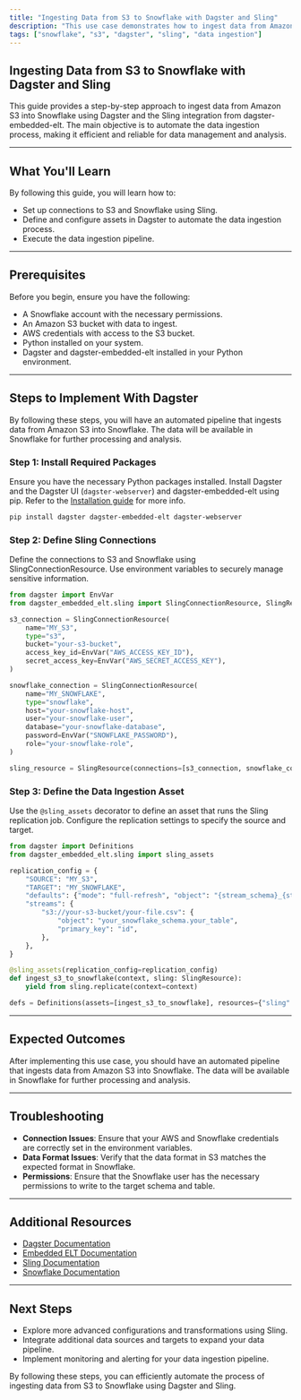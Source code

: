 ```yaml
---
title: "Ingesting Data from S3 to Snowflake with Dagster and Sling"
description: "This use case demonstrates how to ingest data from Amazon S3 into Snowflake using Dagster and the Sling integration from dagster-embedded-elt. The objective is to automate the data ingestion process for efficient data management and analysis."
tags: ["snowflake", "s3", "dagster", "sling", "data ingestion"]
---
```


## Ingesting Data from S3 to Snowflake with Dagster and Sling

This guide provides a step-by-step approach to ingest data from Amazon S3 into Snowflake using Dagster and the Sling integration from dagster-embedded-elt. The main objective is to automate the data ingestion process, making it efficient and reliable for data management and analysis.

---

## What You'll Learn

By following this guide, you will learn how to:

- Set up connections to S3 and Snowflake using Sling.
- Define and configure assets in Dagster to automate the data ingestion process.
- Execute the data ingestion pipeline.

---

## Prerequisites

Before you begin, ensure you have the following:

- A Snowflake account with the necessary permissions.
- An Amazon S3 bucket with data to ingest.
- AWS credentials with access to the S3 bucket.
- Python installed on your system.
- Dagster and dagster-embedded-elt installed in your Python environment.

---

## Steps to Implement With Dagster

By following these steps, you will have an automated pipeline that ingests data from Amazon S3 into Snowflake. The data will be available in Snowflake for further processing and analysis.

### Step 1: Install Required Packages

Ensure you have the necessary Python packages installed. Install Dagster and the Dagster UI (`dagster-webserver`) and dagster-embedded-elt using pip. Refer to the [Installation guide](https://docs.dagster.io/getting-started/install) for more info.

```bash
pip install dagster dagster-embedded-elt dagster-webserver
```

### Step 2: Define Sling Connections

Define the connections to S3 and Snowflake using SlingConnectionResource. Use environment variables to securely manage sensitive information.

```python
from dagster import EnvVar
from dagster_embedded_elt.sling import SlingConnectionResource, SlingResource

s3_connection = SlingConnectionResource(
    name="MY_S3",
    type="s3",
    bucket="your-s3-bucket",
    access_key_id=EnvVar("AWS_ACCESS_KEY_ID"),
    secret_access_key=EnvVar("AWS_SECRET_ACCESS_KEY"),
)

snowflake_connection = SlingConnectionResource(
    name="MY_SNOWFLAKE",
    type="snowflake",
    host="your-snowflake-host",
    user="your-snowflake-user",
    database="your-snowflake-database",
    password=EnvVar("SNOWFLAKE_PASSWORD"),
    role="your-snowflake-role",
)

sling_resource = SlingResource(connections=[s3_connection, snowflake_connection])
```

### Step 3: Define the Data Ingestion Asset

Use the `@sling_assets` decorator to define an asset that runs the Sling replication job. Configure the replication settings to specify the source and target.

```python
from dagster import Definitions
from dagster_embedded_elt.sling import sling_assets

replication_config = {
    "SOURCE": "MY_S3",
    "TARGET": "MY_SNOWFLAKE",
    "defaults": {"mode": "full-refresh", "object": "{stream_schema}_{stream_table}"},
    "streams": {
        "s3://your-s3-bucket/your-file.csv": {
            "object": "your_snowflake_schema.your_table",
            "primary_key": "id",
        },
    },
}

@sling_assets(replication_config=replication_config)
def ingest_s3_to_snowflake(context, sling: SlingResource):
    yield from sling.replicate(context=context)

defs = Definitions(assets=[ingest_s3_to_snowflake], resources={"sling": sling_resource})
```

---

## Expected Outcomes

After implementing this use case, you should have an automated pipeline that ingests data from Amazon S3 into Snowflake. The data will be available in Snowflake for further processing and analysis.

---

## Troubleshooting

- **Connection Issues**: Ensure that your AWS and Snowflake credentials are correctly set in the environment variables.
- **Data Format Issues**: Verify that the data format in S3 matches the expected format in Snowflake.
- **Permissions**: Ensure that the Snowflake user has the necessary permissions to write to the target schema and table.

---

## Additional Resources

- [Dagster Documentation](https://docs.dagster.io/)
- [Embedded ELT Documentation](https://docs.dagster.io/integrations/embedded-elt)
- [Sling Documentation](https://docs.slingdata.io/)
- [Snowflake Documentation](https://docs.snowflake.com/)

---

## Next Steps

- Explore more advanced configurations and transformations using Sling.
- Integrate additional data sources and targets to expand your data pipeline.
- Implement monitoring and alerting for your data ingestion pipeline.

By following these steps, you can efficiently automate the process of ingesting data from S3 to Snowflake using Dagster and Sling.
